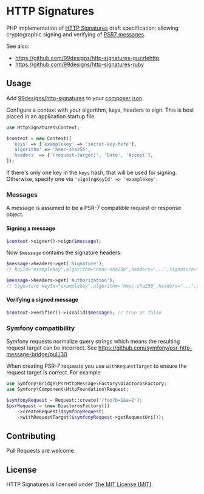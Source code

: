 HTTP Signatures
===

PHP implementation of [HTTP Signatures][draft03] draft specification;
allowing cryptographic signing and verifying of [PSR7 messages][psr7].

See also:

* https://github.com/99designs/http-signatures-guzzlehttp
* https://github.com/99designs/http-signatures-ruby


Usage
---

Add [99designs/http-signatures][package] to your [composer.json][composer].

Configure a context with your algorithm, keys, headers to sign.
This is best placed in an application startup file.

```php
use HttpSignatures\Context;

$context = new Context([
  'keys' => ['examplekey' => 'secret-key-here'],
  'algorithm' => 'hmac-sha256',
  'headers' => ['(request-target)', 'Date', 'Accept'],
]);
```

If there's only one key in the `keys` hash, that will be used for signing.
Otherwise, specify one via `'signingKeyId' => 'examplekey'`.

### Messages

A message is assumed to be a PSR-7 compatible request or response object.

#### Signing a message

```php
$context->signer()->sign($message);
```

Now `$message` contains the signature headers:

```php
$message->headers->get('Signature');
// keyId="examplekey",algorithm="hmac-sha256",headers="...",signature="..."

$message->headers->get('Authorization');
// Signature keyId="examplekey",algorithm="hmac-sha256",headers="...",signature="..."
```

#### Verifying a signed message

```php
$context->verifier()->isValid($message); // true or false
```

### Symfony compatibility

Symfony requests normalize query strings which means the resulting request target can be incorrect. See https://github.com/symfony/psr-http-message-bridge/pull/30

When creating PSR-7 requests you use `withRequestTarget` to ensure the request target is correct. For example

```php
use Symfony\Bridge\PsrHttpMessage\Factory\DiactorosFactory;
use Symfony\Component\HttpFoundation\Request;

$symfonyRequest = Request::create('/foo?b=1&a=2');
$psrRequest = (new DiactorosFactory())
	->createRequest($symfonyRequest)
	->withRequestTarget($symfonyRequest->getRequestUri());
```

## Contributing

Pull Requests are welcome.

[draft03]: http://tools.ietf.org/html/draft-cavage-http-signatures-03
[Symfony\Component\HttpFoundation\Request]: https://github.com/symfony/HttpFoundation/blob/master/Request.php
[composer]: https://getcomposer.org/
[package]: https://packagist.org/packages/99designs/http-signatures
[psr7]: http://www.php-fig.org/psr/psr-7/

## License

HTTP Signatures is licensed under [The MIT License (MIT)](LICENSE).
